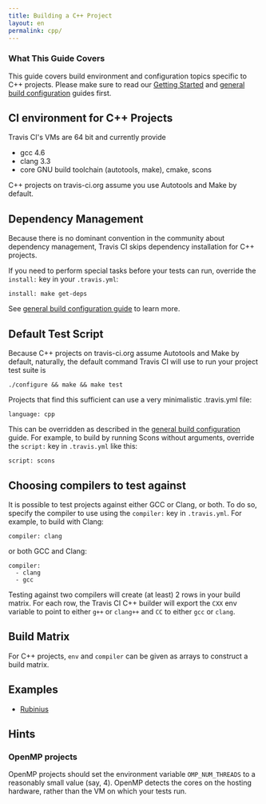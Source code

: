 ```yaml
---
title: Building a C++ Project
layout: en
permalink: cpp/
---
```


### What This Guide Covers

This guide covers build environment and configuration topics specific to C++ projects. Please make sure to read our [Getting Started](/user/getting-started/) and [general build configuration](/user/build-configuration/) guides first.

## CI environment for C++ Projects

Travis CI's VMs are 64 bit and currently provide

 * gcc 4.6
 * clang 3.3
 * core GNU build toolchain (autotools, make), cmake, scons

C++ projects on travis-ci.org assume you use Autotools and Make by default.


## Dependency Management

Because there is no dominant convention in the community about dependency management, Travis CI skips dependency installation
for C++ projects.

If you need to perform special tasks before your tests can run, override the `install:` key in your `.travis.yml`:

    install: make get-deps

See [general build configuration guide](/user/build-configuration/) to learn more.



## Default Test Script

Because C++ projects on travis-ci.org assume Autotools and Make by default, naturally, the default command Travis CI will use to
run your project test suite is

    ./configure && make && make test

Projects that find this sufficient can use a very minimalistic .travis.yml file:

    language: cpp

This can be overridden as described in the [general build configuration](/user/build-configuration/) guide. For example, to build
by running Scons without arguments, override the `script:` key in `.travis.yml` like this:

    script: scons


## Choosing compilers to test against

It is possible to test projects against either GCC or Clang, or both. To do so, specify the compiler to use using the `compiler:` key
in `.travis.yml`. For example, to build with Clang:

    compiler: clang

or both GCC and Clang:

    compiler:
      - clang
      - gcc

Testing against two compilers will create (at least) 2 rows in your build matrix. For each row, the Travis CI C++ builder will export the `CXX` env variable to point to either `g++` or `clang++` and `CC` to either `gcc` or `clang`.


## Build Matrix

For C++ projects, `env` and `compiler` can be given as arrays
to construct a build matrix.


## Examples

 * [Rubinius](https://github.com/rubinius/rubinius/blob/master/.travis.yml)

## Hints

### OpenMP projects

OpenMP projects should set the environment variable `OMP_NUM_THREADS` to a reasonably small value (say, 4).
OpenMP detects the cores on the hosting hardware, rather than the VM on which your tests run.
